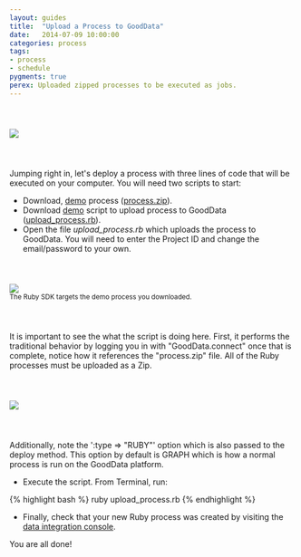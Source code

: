 ```yaml
---
layout: guides
title:  "Upload a Process to GoodData"
date:   2014-07-09 10:00:00
categories: process
tags:
- process
- schedule
pygments: true
perex: Uploaded zipped processes to be executed as jobs.
---
```


<div style="padding-top: 40px; padding-bottom: 40px;">
<div class="center">
<img class="tutorial" src="https://gallery.mailchimp.com/cc49eba2c07a5a3f516bf3fed/images/d417444a-e785-4059-bbea-cf8179b18091.png">
<div>
</div>
</div>
</div>

Jumping right in, let's deploy a process with three lines of code that will be executed on your computer. You will need two scripts to start: 

- Download, [demo](https://s3.amazonaws.com/xnh/process.zip) process ([process.zip](https://s3.amazonaws.com/xnh/process.zip)).
- Download [demo](https://s3.amazonaws.com/xnh/upload_process.rb) script to upload process to GoodData ([upload_process.rb](https://s3.amazonaws.com/xnh/upload_process.rb)).
- Open the file *upload_process.rb* which uploads the process to GoodData. You will need to enter the Project ID and change the email/password to your own.

<div style="padding-top: 40px; padding-bottom: 40px;">
<div class="center">
<img class="tutorial" src="https://gallery.mailchimp.com/cc49eba2c07a5a3f516bf3fed/images/a157686a-9f9a-451c-b3cc-2de71a4fcce9.png">
<div>
<small>The Ruby SDK targets the demo process you downloaded. </small></div>
</div>
</div>

It is important to see the what the script is doing here. First, it performs the traditional behavior by logging you in with "GoodData.connect" once that is complete, notice how it references the "process.zip" file. All of the Ruby processes must be uploaded as a Zip.

<div style="padding-top: 40px; padding-bottom: 40px;">
<img class="tutorial" src="https://gallery.mailchimp.com/cc49eba2c07a5a3f516bf3fed/images/214c84d8-6633-4e74-9261-3a2ab9c28b80.png">
<div>
</div>
</div>

Additionally, note the ':type => "RUBY"' option which is also passed to the deploy method. This option by default is GRAPH which is how a normal process is run on the GoodData platform.

- Execute the script. From Terminal, run:

{% highlight bash %}
ruby upload_process.rb
{% endhighlight %}

- Finally, check that your new Ruby process was created by visiting the [data integration console](https://secure.gooddata.com/admin/disc/#/overview/ALL/OK).

You are all done!

